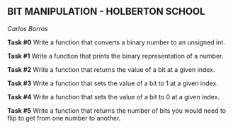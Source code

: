 
## BIT MANIPULATION - HOLBERTON SCHOOL
_Carlos Barros_ 

**Task #0** Write a function that converts a binary number to an unsigned int.

**Task #1** Write a function that prints the binary representation of a number.

**Task #2** Write a function that returns the value of a bit at a given index.

**Task #3** Write a function that sets the value of a bit to 1 at a given index.

**Task #4** Write a function that sets the value of a bit to 0 at a given index. 

**Task #5** Write a function that returns the number of bits you would need to flip to get from one number to another.
